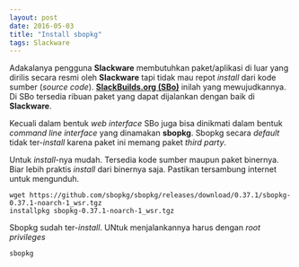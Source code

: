 ```yaml
---
layout: post
date: 2016-05-03
title: "Install sbopkg"
tags: Slackware
---
```

Adakalanya pengguna **Slackware** membutuhkan paket/aplikasi di luar yang dirilis secara resmi oleh **Slackware** tapi tidak mau repot _install_ dari kode sumber (_source code_). [**SlackBuilds.org (SBo)**](http://slackbuilds.org) inilah yang mewujudkannya. Di SBo tersedia ribuan paket yang dapat dijalankan dengan baik di **Slackware**.

Kecuali dalam bentuk _web interface_ SBo juga bisa dinikmati dalam bentuk _command line interface_ yang dinamakan **sbopkg**. Sbopkg secara _default_ tidak ter-_install_ karena paket ini memang paket _third party_.

Untuk _install_-nya mudah. Tersedia kode sumber maupun paket binernya. Biar lebih praktis _install_ dari binernya saja. Pastikan tersambung internet untuk mengunduh.

```
wget https://github.com/sbopkg/sbopkg/releases/download/0.37.1/sbopkg-0.37.1-noarch-1_wsr.tgz
installpkg sbopkg-0.37.1-noarch-1_wsr.tgz
```

Sbopkg sudah ter-_install_. UNtuk menjalankannya harus dengan _root privileges_
```
sbopkg
```
